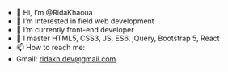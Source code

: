 - 👋 Hi, I’m @RidaKhaoua
- 👀 I’m interested in field web development
- 🌱 I’m currently front-end developer 
- 💞️ I master HTML5, CSS3, JS, ES6, jQuery, Bootstrap 5, React
- 📫 How to reach me: 
- Gmail: ridakh.dev@gmail.com

<!---
RidaKhaoua/RidaKhaoua is a ✨ special ✨ repository because its `README.md` (this file) appears on your GitHub profile.
You can click the Preview link to take a look at your changes.
--->
